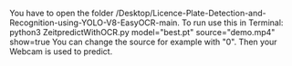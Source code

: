 You have to open the folder /Desktop/Licence-Plate-Detection-and-Recognition-using-YOLO-V8-EasyOCR-main.
To run use this in Terminal: python3 ZeitpredictWithOCR.py  model="best.pt" source="demo.mp4" show=true
You can change the source for example with "0". Then your Webcam is used to predict.
